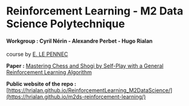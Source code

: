 # Reinforcement Learning - M2 Data Science Polytechnique 

#### Workgroup : Cyril Nérin - Alexandre Perbet - Hugo Rialan

course by [E. LE PENNEC](http://www.cmap.polytechnique.fr/~lepennec/fr/teaching/)

**Paper :** [Mastering Chess and Shogi by Self-Play with a General Reinforcement Learning Algorithm](https://arxiv.org/abs//1712.01815)

**Public website of the repo :** [https://hrialan.github.io/ReinforcementLearning_M2DataScience/](https://hrialan.github.io/m2ds-reinforcement-learning/)

